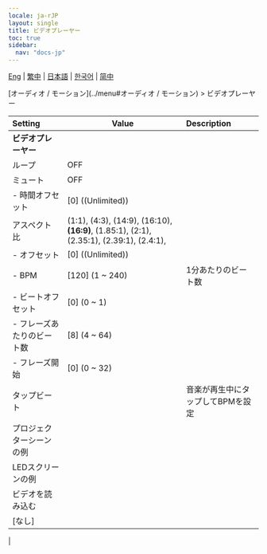 ```yaml
---
locale: ja-rJP
layout: single
title: ビデオプレーヤー
toc: true
sidebar:
  nav: "docs-jp"
---
```

[Eng](/dancexr/menu/2025.4/motion/video_player) | [繁中](/tw/dancexr/menu/2025.4/motion/video_player) | [日本語](/jp/dancexr/menu/2025.4/motion/video_player) | [한국어](/kr/dancexr/menu/2025.4/motion/video_player) | [简中](/zh/dancexr/menu/2025.4/motion/video_player)

[オーディオ / モーション](../menu#オーディオ / モーション) > ビデオプレーヤー



| Setting | Value | Description |
| :--- | --- | :--- |
|**ビデオプレーヤー** | | 
| ループ | OFF | 
| ミュート | OFF | 
|- 時間オフセット | [0] ((Unlimited)) | 
| アスペクト比 | (1:1), (4:3), (14:9), (16:10), **(16:9)**, (1.85:1), (2:1), (2.35:1), (2.39:1), (2.4:1),  |  |
|- オフセット | [0] ((Unlimited)) | 
|- BPM | [120] (1 ~ 240) | 1分あたりのビート数
|- ビートオフセット | [0] (0 ~ 1) | 
|- フレーズあたりのビート数 | [8] (4 ~ 64) | 
|- フレーズ開始 | [0] (0 ~ 32) | 
| タップビート || 音楽が再生中にタップしてBPMを設定
| プロジェクターシーンの例 || 
| LEDスクリーンの例 || 
| ビデオを読み込む || 
| [なし] || 
|
